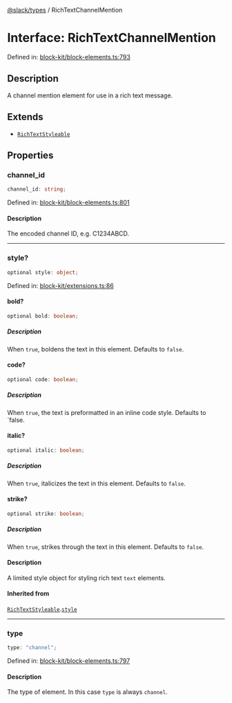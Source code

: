 [@slack/types](../index.md) / RichTextChannelMention

# Interface: RichTextChannelMention

Defined in: [block-kit/block-elements.ts:793](https://github.com/slackapi/node-slack-sdk/blob/main/packages/types/src/block-kit/block-elements.ts#L793)

## Description

A channel mention element for use in a rich text message.

## Extends

- [`RichTextStyleable`](RichTextStyleable.md)

## Properties

### channel\_id

```ts
channel_id: string;
```

Defined in: [block-kit/block-elements.ts:801](https://github.com/slackapi/node-slack-sdk/blob/main/packages/types/src/block-kit/block-elements.ts#L801)

#### Description

The encoded channel ID, e.g. C1234ABCD.

***

### style?

```ts
optional style: object;
```

Defined in: [block-kit/extensions.ts:86](https://github.com/slackapi/node-slack-sdk/blob/main/packages/types/src/block-kit/extensions.ts#L86)

#### bold?

```ts
optional bold: boolean;
```

##### Description

When `true`, boldens the text in this element. Defaults to `false`.

#### code?

```ts
optional code: boolean;
```

##### Description

When `true`, the text is preformatted in an inline code style. Defaults to `false.

#### italic?

```ts
optional italic: boolean;
```

##### Description

When `true`, italicizes the text in this element. Defaults to `false`.

#### strike?

```ts
optional strike: boolean;
```

##### Description

When `true`, strikes through the text in this element. Defaults to `false`.

#### Description

A limited style object for styling rich text `text` elements.

#### Inherited from

[`RichTextStyleable`](RichTextStyleable.md).[`style`](RichTextStyleable.md#style)

***

### type

```ts
type: "channel";
```

Defined in: [block-kit/block-elements.ts:797](https://github.com/slackapi/node-slack-sdk/blob/main/packages/types/src/block-kit/block-elements.ts#L797)

#### Description

The type of element. In this case `type` is always `channel`.
